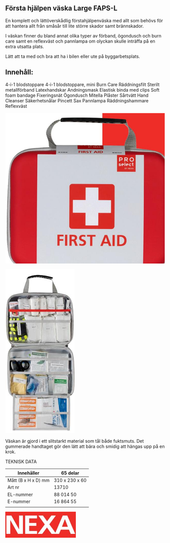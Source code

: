 ## Första hjälpen väska Large FAPS-L

En komplett och lättöverskådlig förstahjälpenväska med allt som behövs för att hantera allt från småsår till lite större skador samt brännskador.

I väskan finner du bland annat olika typer av förband, ögondusch och burn care samt en reflexväst och pannlampa om olyckan skulle inträffa på en extra utsatta plats.

Lätt att ta med och bra att ha i bilen eller ute på byggarbetsplats.

## Innehåll:

4-i-1 blodstoppare 4-i-1 blodstoppare, mini Burn Care Räddningsfilt Sterilt metallförband Latexhandskar Andningsmask Elastisk binda med clips Soft foam bandage Fixeringsnät Ögondusch Mitella Plåster Sårtvätt Hand Cleanser Säkerhetsnålar Pincett Sax Pannlampa Räddningshammare Reflexväst

![](_page_0_Picture_7.jpeg)

![](_page_0_Picture_8.jpeg)

Väskan är gjord i ett slitstarkt material som tål både fuktsmuts. Det gummerade handtaget gör den lätt att bära och smidig att hängas upp på en krok.

TEKNISK DATA

| Innehåller          | 65 delar       |
|---------------------|----------------|
| Mått (B x H x D) mm | 310 x 230 x 60 |
| Art nr              | 13710          |
| EL-nummer           | 88 014 50      |
| E-nummer            | 16 864 55      |
|                     |                |

![](_page_0_Picture_12.jpeg)